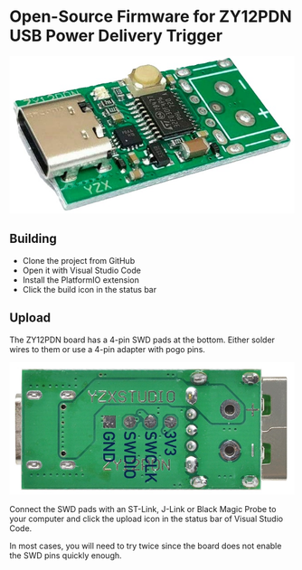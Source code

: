 # Open-Source Firmware for ZY12PDN USB Power Delivery Trigger

![ZY12PDN board](doc/board.jpg)

## Building

- Clone the project from GitHub
- Open it with Visual Studio Code
- Install the PlatformIO extension
- Click the build icon in the status bar

## Upload

The ZY12PDN board has a 4-pin SWD pads at the bottom. Either solder wires to them or use a 4-pin adapter with pogo pins.

![SWD](doc/swd.jpg)

Connect the SWD pads with an ST-Link, J-Link or Black Magic Probe to your computer and click the upload icon in the status bar of Visual Studio Code.

In most cases, you will need to try twice since the board does not enable the SWD pins quickly enough.
